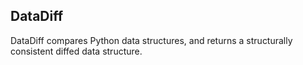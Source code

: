 ## DataDiff

DataDiff compares Python data structures, and returns a structurally consistent diffed data structure.

